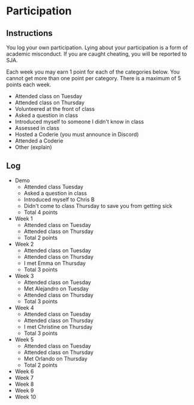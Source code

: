 Participation
=============

## Instructions ##

You log your own participation. Lying about your participation is a form of
academic misconduct. If you are caught cheating, you will be reported to SJA.

Each week you may earn 1 point for each of the categories below. You cannot get
more than one point per category. There is a maximum of 5 points each week.

+ Attended class on Tuesday
+ Attended class on Thursday
+ Volunteered at the front of class
+ Asked a question in class
+ Introduced myself to someone I didn't know in class
+ Assessed in class
+ Hosted a Coderie (you must announce in Discord)
+ Attended a Coderie
+ Other (explain)

## Log ##

- Demo
	+ Attended class Tuesday
	+ Asked a question in class
	+ Introduced myself to Chris B
	+ Didn't come to class Thursday to save you from getting sick
	+ Total 4 points
- Week 1
	+ Attended class on Tuesday
	+ Attended class on Thursday
	+ Total 2 points
- Week 2
	+ Attended class on Tuesday
	+ Attended class on Thursday
	+ I met Emma on Thursday
	+ Total 3 points
- Week 3
	+ Attended class on Tuesday
	+ Met Alejandro on Tuesday
	+ Attended class on Thursday
	+ Total 3 points
- Week 4
	+ Attended class on Tuesday
	+ Attended class on Thursday
	+ I met Christine on Thursday
	+ Total 3 points
- Week 5
	+ Attended class on Tuesday
	+ Attended class on Thursday
	+ Met Orlando on Thursday
	+ Total 2 points
- Week 6
- Week 7
- Week 8
- Week 9
- Week 10
